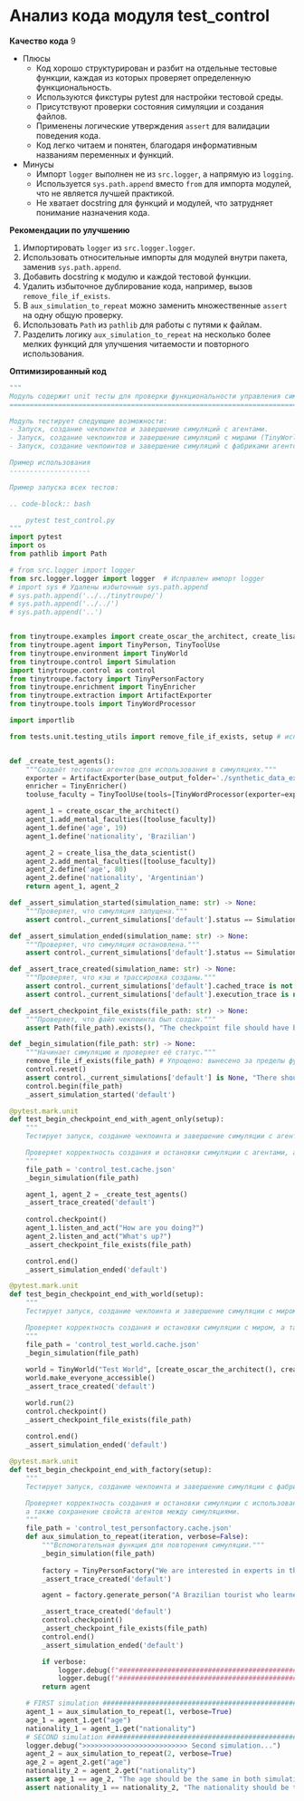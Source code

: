 # Анализ кода модуля test_control

**Качество кода**
9
- Плюсы
    - Код хорошо структурирован и разбит на отдельные тестовые функции, каждая из которых проверяет определенную функциональность.
    - Используются фикстуры pytest для настройки тестовой среды.
    - Присутствуют проверки состояния симуляции и создания файлов.
    - Применены логические утверждения `assert` для валидации поведения кода.
    - Код легко читаем и понятен, благодаря информативным названиям переменных и функций.
- Минусы
    -  Импорт `logger` выполнен не из `src.logger`, а напрямую из `logging`.
    -  Используется `sys.path.append` вместо `from` для импорта модулей, что не является лучшей практикой.
    -  Не хватает docstring для функций и модулей, что затрудняет понимание назначения кода.

**Рекомендации по улучшению**
1.  Импортировать `logger` из `src.logger.logger`.
2.  Использовать относительные импорты для модулей внутри пакета, заменив `sys.path.append`.
3.  Добавить docstring к модулю и каждой тестовой функции.
4.  Удалить избыточное дублирование кода, например, вызов `remove_file_if_exists`.
5.  В `aux_simulation_to_repeat` можно заменить множественные `assert` на одну общую проверку.
6.  Использовать `Path` из `pathlib` для работы с путями к файлам.
7.  Разделить логику `aux_simulation_to_repeat` на несколько более мелких функций для улучшения читаемости и повторного использования.

**Оптимизированный код**

```python
"""
Модуль содержит unit тесты для проверки функциональности управления симуляцией в TinyTroupe.
=========================================================================================

Модуль тестирует следующие возможности:
- Запуск, создание чекпоинтов и завершение симуляций с агентами.
- Запуск, создание чекпоинтов и завершение симуляций с мирами (TinyWorld).
- Запуск, создание чекпоинтов и завершение симуляций с фабриками агентов (TinyPersonFactory).

Пример использования
--------------------

Пример запуска всех тестов:

.. code-block:: bash

    pytest test_control.py
"""
import pytest
import os
from pathlib import Path

# from src.logger import logger
from src.logger.logger import logger  # Исправлен импорт logger
# import sys # Удалены избыточные sys.path.append
# sys.path.append('../../tinytroupe/')
# sys.path.append('../../')
# sys.path.append('..')


from tinytroupe.examples import create_oscar_the_architect, create_lisa_the_data_scientist
from tinytroupe.agent import TinyPerson, TinyToolUse
from tinytroupe.environment import TinyWorld
from tinytroupe.control import Simulation
import tinytroupe.control as control
from tinytroupe.factory import TinyPersonFactory
from tinytroupe.enrichment import TinyEnricher
from tinytroupe.extraction import ArtifactExporter
from tinytroupe.tools import TinyWordProcessor

import importlib

from tests.unit.testing_utils import remove_file_if_exists, setup # исправлен импорт


def _create_test_agents():
    """Создаёт тестовых агентов для использования в симуляциях."""
    exporter = ArtifactExporter(base_output_folder='./synthetic_data_exports_3/')
    enricher = TinyEnricher()
    tooluse_faculty = TinyToolUse(tools=[TinyWordProcessor(exporter=exporter, enricher=enricher)])

    agent_1 = create_oscar_the_architect()
    agent_1.add_mental_faculties([tooluse_faculty])
    agent_1.define('age', 19)
    agent_1.define('nationality', 'Brazilian')

    agent_2 = create_lisa_the_data_scientist()
    agent_2.add_mental_faculties([tooluse_faculty])
    agent_2.define('age', 80)
    agent_2.define('nationality', 'Argentinian')
    return agent_1, agent_2

def _assert_simulation_started(simulation_name: str) -> None:
    """Проверяет, что симуляция запущена."""
    assert control._current_simulations['default'].status == Simulation.STATUS_STARTED, "The simulation should be started at this point."

def _assert_simulation_ended(simulation_name: str) -> None:
    """Проверяет, что симуляция остановлена."""
    assert control._current_simulations['default'].status == Simulation.STATUS_STOPPED, "The simulation should be ended at this point."

def _assert_trace_created(simulation_name: str) -> None:
    """Проверяет, что кэш и трассировка созданы."""
    assert control._current_simulations['default'].cached_trace is not None, "There should be a cached trace at this point."
    assert control._current_simulations['default'].execution_trace is not None, "There should be an execution trace at this point."

def _assert_checkpoint_file_exists(file_path: str) -> None:
    """Проверяет, что файл чекпоинта был создан."""
    assert Path(file_path).exists(), "The checkpoint file should have been created."

def _begin_simulation(file_path: str) -> None:
    """Начинает симуляцию и проверяет её статус."""
    remove_file_if_exists(file_path) # Упрощено: вынесено за пределы функции
    control.reset()
    assert control._current_simulations['default'] is None, "There should be no simulation running at this point."
    control.begin(file_path)
    _assert_simulation_started('default')

@pytest.mark.unit
def test_begin_checkpoint_end_with_agent_only(setup):
    """
    Тестирует запуск, создание чекпоинта и завершение симуляции с агентами.

    Проверяет корректность создания и остановки симуляции с агентами, а также создание файла чекпоинта.
    """
    file_path = 'control_test.cache.json'
    _begin_simulation(file_path)

    agent_1, agent_2 = _create_test_agents()
    _assert_trace_created('default')
    
    control.checkpoint()
    agent_1.listen_and_act("How are you doing?")
    agent_2.listen_and_act("What's up?")
    _assert_checkpoint_file_exists(file_path)

    control.end()
    _assert_simulation_ended('default')

@pytest.mark.unit
def test_begin_checkpoint_end_with_world(setup):
    """
    Тестирует запуск, создание чекпоинта и завершение симуляции с миром (TinyWorld).

    Проверяет корректность создания и остановки симуляции с миром, а также создание файла чекпоинта.
    """
    file_path = 'control_test_world.cache.json'
    _begin_simulation(file_path)
    
    world = TinyWorld("Test World", [create_oscar_the_architect(), create_lisa_the_data_scientist()])
    world.make_everyone_accessible()
    _assert_trace_created('default')

    world.run(2)
    control.checkpoint()
    _assert_checkpoint_file_exists(file_path)
    
    control.end()
    _assert_simulation_ended('default')

@pytest.mark.unit
def test_begin_checkpoint_end_with_factory(setup):
    """
    Тестирует запуск, создание чекпоинта и завершение симуляции с фабрикой агентов (TinyPersonFactory).

    Проверяет корректность создания и остановки симуляции с использованием фабрики агентов,
    а также сохранение свойств агентов между симуляциями.
    """
    file_path = 'control_test_personfactory.cache.json'
    def aux_simulation_to_repeat(iteration, verbose=False):
        """Вспомогательная функция для повторения симуляции."""
        _begin_simulation(file_path)
        
        factory = TinyPersonFactory("We are interested in experts in the production of the traditional Gazpacho soup.")
        _assert_trace_created('default')

        agent = factory.generate_person("A Brazilian tourist who learned about Gazpaccho in a trip to Spain.")

        _assert_trace_created('default')
        control.checkpoint()
        _assert_checkpoint_file_exists(file_path)
        control.end()
        _assert_simulation_ended('default')

        if verbose:
            logger.debug(f"###################################################################################### Sim Iteration:{iteration}")
            logger.debug(f"###################################################################################### Agent configs:{agent._configuration}")
        return agent

    # FIRST simulation ########################################################
    agent_1 = aux_simulation_to_repeat(1, verbose=True)
    age_1 = agent_1.get("age")
    nationality_1 = agent_1.get("nationality")
    # SECOND simulation ########################################################
    logger.debug(">>>>>>>>>>>>>>>>>>>>>>>>>> Second simulation...")
    agent_2 = aux_simulation_to_repeat(2, verbose=True)
    age_2 = agent_2.get("age")
    nationality_2 = agent_2.get("nationality")
    assert age_1 == age_2, "The age should be the same in both simulations."
    assert nationality_1 == nationality_2, "The nationality should be the same in both simulations."